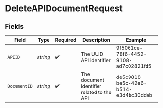 # DeleteAPIDocumentRequest


## Fields

| Field                                      | Type                                       | Required                                   | Description                                | Example                                    |
| ------------------------------------------ | ------------------------------------------ | ------------------------------------------ | ------------------------------------------ | ------------------------------------------ |
| `APIID`                                    | *string*                                   | :heavy_check_mark:                         | The UUID API identifier                    | 9f5061ce-78f6-4452-9108-ad7c02821fd5       |
| `DocumentID`                               | *string*                                   | :heavy_check_mark:                         | The document identifier related to the API | de5c9818-be5c-42e6-b514-e3d4bc30ddeb       |